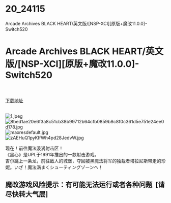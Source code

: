 # 20_24115
Arcade Archives BLACK HEART/英文版/[NSP-XCI][原版+魔改11.0.0]-Switch520
# Arcade Archives BLACK HEART/英文版/[NSP-XCI][原版+魔改11.0.0]-Switch520
 <br/></br>
[下载地址](https://www.switch520.cc/article/24115 "下载地址")
<br/></br>

<p><img title="1.jpeg" src="https://www.switch520.cc/muke_img/2021_11_05_fff8d38ba1291.jpeg" alt="1.jpeg"><br>
<img title="8bed1ae20e6f3a8c51cb38b99712b64cfb0859b8c8f0c361d5e751e24ee0d178.jpg" src="https://www.switch520.cc/muke_img/2021_11_05_c70d036b16bd9.jpg" alt="8bed1ae20e6f3a8c51cb38b99712b64cfb0859b8c8f0c361d5e751e24ee0d178.jpg"><br>
<img title="maxresdefault.jpg" src="https://www.switch520.cc/muke_img/2021_11_05_3c310cd9abde3.jpg" alt="maxresdefault.jpg"><br>
<img title="zAEHuQ1pyKIfWh4pd28JedvW.jpg" src="https://www.switch520.cc/muke_img/2021_11_05_d00677045e20d.jpg" alt="zAEHuQ1pyKIfWh4pd28JedvW.jpg"></p>
<p>现在！前往魔法漩涡射击区！<br>
《黑心》是UPL于1991年推出的一款射击游戏。<br>
吉尔跳上一条龙，前往敌人的城堡，夺回被黑魔法将军的独裁者塔拉尼斯带走的珍妮。いざ！魔法涡まくシューティングゾーンへ！</p>
<h2>魔改游戏风险提示：有可能无法运行或者各种问题 &nbsp;[请尽快转大气层]</h2>



